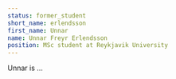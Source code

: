 ```yaml
---
status: former_student
short_name: erlendsson
first_name: Unnar
name: Unnar Freyr Erlendsson
position: MSc student at Reykjavik University
---
```

Unnar is ...